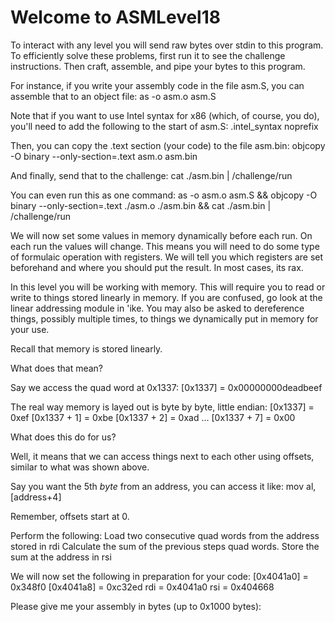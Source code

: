 
Welcome to ASMLevel18
==================================================

To interact with any level you will send raw bytes over stdin to this program.
To efficiently solve these problems, first run it to see the challenge instructions.
Then craft, assemble, and pipe your bytes to this program.

For instance, if you write your assembly code in the file asm.S, you can assemble that to an object file:
  as -o asm.o asm.S

Note that if you want to use Intel syntax for x86 (which, of course, you do), you'll need to add the following to the start of asm.S:
  .intel_syntax noprefix

Then, you can copy the .text section (your code) to the file asm.bin:
  objcopy -O binary --only-section=.text asm.o asm.bin

And finally, send that to the challenge:
  cat ./asm.bin | /challenge/run

You can even run this as one command:
  as -o asm.o asm.S && objcopy -O binary --only-section=.text ./asm.o ./asm.bin && cat ./asm.bin | /challenge/run

We will now set some values in memory dynamically before each run. On each run
the values will change. This means you will need to do some type of formulaic
operation with registers. We will tell you which registers are set beforehand
and where you should put the result. In most cases, its rax.

In this level you will be working with memory. This will require you to read or write
to things stored linearly in memory. If you are confused, go look at the linear
addressing module in 'ike. You may also be asked to dereference things, possibly multiple
times, to things we dynamically put in memory for your use.



Recall that memory is stored linearly.

What does that mean?

Say we access the quad word at 0x1337:
  [0x1337] = 0x00000000deadbeef

The real way memory is layed out is byte by byte, little endian:
  [0x1337] = 0xef
  [0x1337 + 1] = 0xbe
  [0x1337 + 2] = 0xad
  ...
  [0x1337 + 7] = 0x00

What does this do for us?

Well, it means that we can access things next to each other using offsets,
similar to what was shown above.

Say you want the 5th *byte* from an address, you can access it like:
  mov al, [address+4]

Remember, offsets start at 0.

Perform the following:
  Load two consecutive quad words from the address stored in rdi
  Calculate the sum of the previous steps quad words.
  Store the sum at the address in rsi

We will now set the following in preparation for your code:
  [0x4041a0] = 0x348f0
  [0x4041a8] = 0xc32ed
  rdi = 0x4041a0
  rsi = 0x404668

Please give me your assembly in bytes (up to 0x1000 bytes): 

